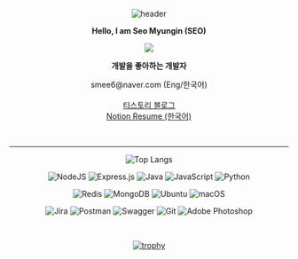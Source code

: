 <div align="center">
  
![header](https://capsule-render.vercel.app/api?type=waving&color=gradient&height=130&animation=fadeIn&section=footer&text=💻🥊🎧🎨&fontAlign=70)
  
<p align="center">
  <a><b>Hello, I am Seo Myungin (SEO)</b></a><br>
  
<a href="http://instagram.com/seomyungin" target="_blank"><img src="https://img.shields.io/badge/seomyungin-E4405F?style=flat-square&logo=Instagram&logoColor=white"/></a>
  
  <b>개발을 좋아하는 개발자</b>
</p>
<p align="center">
smee6@naver.com (Eng/한국어)<br><br>
<a href="https://codegosu.tistory.com/">티스토리 블로그</a><br>
<a href=""> Notion Resume (한국어)</a>

</p>
<br>
  
---

![Top Langs](https://github-readme-stats.vercel.app/api/top-langs/?username=smee6&layout=compact) 
  
![NodeJS](https://img.shields.io/badge/node.js-6DA55F?style=for-the-badge&logo=node.js&logoColor=white) ![Express.js](https://img.shields.io/badge/express.js-%23404d59.svg?style=for-the-badge&logo=express&logoColor=%2361DAFB) ![Java](https://img.shields.io/badge/java-%23ED8B00.svg?style=for-the-badge&logo=java&logoColor=white) ![JavaScript](https://img.shields.io/badge/javascript-%23323330.svg?style=for-the-badge&logo=javascript&logoColor=%23F7DF1E)  ![Python](https://img.shields.io/badge/python-3670A0?style=for-the-badge&logo=python&logoColor=ffdd54)

![Redis](https://img.shields.io/badge/redis-%23DD0031.svg?style=for-the-badge&logo=redis&logoColor=white) ![MongoDB](https://img.shields.io/badge/MongoDB-%234ea94b.svg?style=for-the-badge&logo=mongodb&logoColor=white) ![Ubuntu](https://img.shields.io/badge/Ubuntu-E95420?style=for-the-badge&logo=ubuntu&logoColor=white) ![macOS](https://img.shields.io/badge/mac%20os-000000?style=for-the-badge&logo=macos&logoColor=F0F0F0)

![Jira](https://img.shields.io/badge/jira-%230A0FFF.svg?style=for-the-badge&logo=jira&logoColor=white) ![Postman](https://img.shields.io/badge/Postman-FF6C37?style=for-the-badge&logo=postman&logoColor=white) ![Swagger](https://img.shields.io/badge/-Swagger-%23Clojure?style=for-the-badge&logo=swagger&logoColor=white) ![Git](https://img.shields.io/badge/git-%23F05033.svg?style=for-the-badge&logo=git&logoColor=white) ![Adobe Photoshop](https://img.shields.io/badge/adobe%20photoshop-%2331A8FF.svg?style=for-the-badge&logo=adobe%20photoshop&logoColor=white)
  
<br>
  
[![trophy](https://github-profile-trophy.vercel.app/?username=smee6&row=1&column=8)](https://github.com/ryo-ma/github-profile-trophy)
  
<br>


</div>
